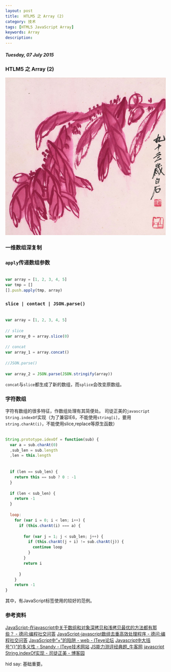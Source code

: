 ```yaml
---
layout: post
title:  HTLM5 之 Array (2)
category: 技术
tags: [HTML5 JavaScript Array]
keywords: Array
description: 
---
```


##### Tuesday, 07 July 2015

### HTLM5 之 Array (2)

![齐白石](/../../assets/img/tech/2015/qibaishi_21.jpg)

### 一维数组深复制

### `apply`传递数组参数

````javascript

var array = [1, 2, 3, 4, 5]
var tmp = []
[].push.apply(tmp, array)

````

### `slice | contact | JSON.parse()`

````javascript

var array = [1, 2, 3, 4, 5]

// slice
var array_0 = array.slice(0)

// concat
var array_1 = array.concat()

//JSON.parse()

var array_2 = JSON.parse(JSON.stringify(array))
````
`concat`与`slice`都生成了新的数组，而`splice`会改变原数组。


### 字符数组
字符有数组的很多特征，作数组处理有其简便处。
司徒正美的`javascript String.indexOf`实现（为了兼容IE6，不能使用`string[i]`，要用`string.charAt(i)`，不能使用slice,replace等原生函数）

````javascript

String.prototype.idexOf = function(sub) {
  var a = sub.charAt(0)
  ,sub_len = sub.length
  ,len = this.length
  
  
  if (len == sub_len) {
    return this == sub ? 0 : -1
  }
  
  if (len < sub_len) {
    return -1
  }
  
  loop:
    for (var i = 0; i < len; i++) {
      if (this.charAt(i) === a) {
      
        for (var j = 1; j < sub_len; j++) {
          if (this.charAt(j + i) != sub.charAt(j)) {
            continue loop
          }
        }
        return i
        
      }
    }
    return -1
}

````

其中，有JavaScript标签使用的较好的范例。



### 参考资料
[JavaScript-在javascript中关于数组和对象深拷贝和浅拷贝最优的方法都有那些？ - 德问:编程社交问答](http://www.dewen.io/q/8695/%E5%9C%A8javascript%E4%B8%AD%E5%85%B3%E4%BA%8E%E6%95%B0%E7%BB%84%E5%92%8C%E5%AF%B9%E8%B1%A1%E6%B7%B1%E6%8B%B7%E8%B4%9D%E5%92%8C%E6%B5%85%E6%8B%B7%E8%B4%9D%E6%9C%80%E4%BC%98%E7%9A%84%E6%96%B9%E6%B3%95%E9%83%BD%E6%9C%89%E9%82%A3%E4%BA%9B%EF%BC%9F)
[JavaScript-javascript数组去重高效处理程序 - 德问:编程社交问答](http://www.dewen.io/q/2106/javascript%E6%95%B0%E7%BB%84%E5%8E%BB%E9%87%8D%E9%AB%98%E6%95%88%E5%A4%84%E7%90%86%E7%A8%8B%E5%BA%8F)
[JavaScript中“+”的陷阱 - web - ITeye论坛](http://www.iteye.com/topic/1120799)
[Javascript中大括号“{}”的多义性 - Snandy - ITeye技术网站](http://snandy.iteye.com/blog/667861)
[JS能力测评经典题_牛客网](http://www.nowcoder.com/ta/js-assessment)
[javascript String.indexOf实现 - 司徒正美 - 博客园](http://www.cnblogs.com/rubylouvre/archive/2011/08/19/2144894.html)


hid say: 基础重要。


